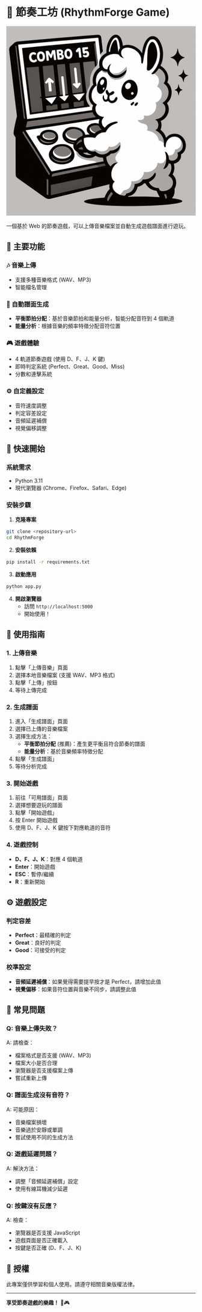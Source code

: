 # 🎵 節奏工坊 (RhythmForge Game)

![RhythmForge Game](pic/pt.png)

一個基於 Web 的節奏遊戲，可以上傳音樂檔案並自動生成遊戲譜面進行遊玩。

## 🌟 主要功能

### 🎶 音樂上傳
- 支援多種音樂格式 (WAV、MP3)
- 智能檔名管理

### 🎯 自動譜面生成
- **平衡節拍分配**：基於音樂節拍和能量分析，智能分配音符到 4 個軌道
- **能量分析**：根據音樂的頻率特徵分配音符位置

### 🎮 遊戲體驗
- 4 軌道節奏遊戲 (使用 D、F、J、K 鍵)
- 即時判定系統 (Perfect、Great、Good、Miss)
- 分數和連擊系統

### ⚙️ 自定義設定
- 音符速度調整
- 判定容差設定
- 音頻延遲補償
- 視覺偏移調整

## 🚀 快速開始

### 系統需求
- Python 3.11
- 現代瀏覽器 (Chrome、Firefox、Safari、Edge)

### 安裝步驟

1. **克隆專案**
```bash
git clone <repository-url>
cd RhythmForge
```

2. **安裝依賴**
```bash
pip install -r requirements.txt
```

3. **啟動應用**
```bash
python app.py
```

4. **開啟瀏覽器**
   - 訪問 `http://localhost:5000`
   - 開始使用！

## 📖 使用指南

### 1. 上傳音樂
1. 點擊「上傳音樂」頁面
2. 選擇本地音樂檔案 (支援 WAV、MP3 格式)
3. 點擊「上傳」按鈕
4. 等待上傳完成

### 2. 生成譜面
1. 進入「生成譜面」頁面
2. 選擇已上傳的音樂檔案
3. 選擇生成方法：
   - **平衡節拍分配** (推薦)：產生更平衡且符合節奏的譜面
   - **能量分析**：基於音樂頻率特徵分配
4. 點擊「生成譜面」
5. 等待分析完成

### 3. 開始遊戲
1. 前往「可用譜面」頁面
2. 選擇想要遊玩的譜面
3. 點擊「開始遊戲」
4. 按 Enter 開始遊戲
5. 使用 D、F、J、K 鍵按下對應軌道的音符

### 4. 遊戲控制
- **D、F、J、K**：對應 4 個軌道
- **Enter**：開始遊戲
- **ESC**：暫停/繼續
- **R**：重新開始

## ⚙️ 遊戲設定

### 判定容差
- **Perfect**：最精確的判定
- **Great**：良好的判定
- **Good**：可接受的判定

### 校準設定
- **音頻延遲補償**：如果覺得需要提早按才是 Perfect，請增加此值
- **視覺偏移**：如果音符位置與音樂不同步，請調整此值

## 🐛 常見問題

### Q: 音樂上傳失敗？
A: 請檢查：
- 檔案格式是否支援 (WAV、MP3)
- 檔案大小是否合理
- 瀏覽器是否支援檔案上傳
- 嘗試重新上傳

### Q: 譜面生成沒有音符？
A: 可能原因：
- 音樂檔案損壞
- 音樂過於安靜或單調
- 嘗試使用不同的生成方法

### Q: 遊戲延遲問題？
A: 解決方法：
- 調整「音頻延遲補償」設定
- 使用有線耳機減少延遲

### Q: 按鍵沒有反應？
A: 檢查：
- 瀏覽器是否支援 JavaScript
- 遊戲頁面是否正確載入
- 按鍵是否正確 (D、F、J、K)

## 📄 授權

此專案僅供學習和個人使用。請遵守相關音樂版權法律。

---

**享受節奏遊戲的樂趣！** 🎵🎮 